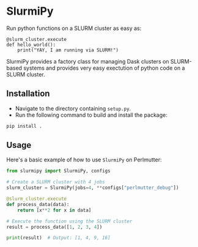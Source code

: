# SlurmiPy

Run python functions on a SLURM cluster as easy as:
```
@slurm_cluster.execute
def hello_world():
    print("YAY, I am running via SLURM!")
```

SlurmiPy provides a factory class for managing Dask clusters on SLURM-based systems and provides very easy exectution of python code on a SLURM cluster.

## Installation

- Navigate to the directory containing `setup.py`.
- Run the following command to build and install the package:

```bash
pip install .
```

## Usage

Here's a basic example of how to use `SlurmiPy` on Perlmutter:

```python
from slurmipy import SlurmiPy, configs

# Create a SLURM cluster with 4 jobs
slurm_cluster = SlurmiPy(jobs=4, **configs["perlmutter_debug"])

@slurm_cluster.execute
def process_data(data):
    return [x**2 for x in data]

# Execute the function using the SLURM cluster
result = process_data([1, 2, 3, 4])

print(result)  # Output: [1, 4, 9, 16]
